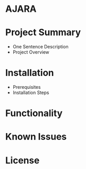 # AJARA
# Project Summary
* One Sentence Description
* Project Overview 
# Installation 
* Prerequisites 
* Installation Steps 
# Functionality
# Known Issues 
# License
